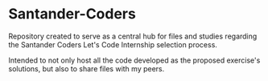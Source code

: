 # Santander-Coders
Repository created to serve as a central hub for files and studies regarding the Santander Coders Let's Code Internship selection process.

Intended to not only host all the code developed as the proposed exercise's solutions, but also to share files with my peers.
